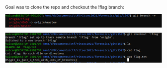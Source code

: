 Goal was to clone the repo and checkout the !flag branch:

![branches](https://github.com/lasq88/CTF/blob/main/ritsec2021/forensics/git/1597%20writeup/branches.PNG)

![flag](https://github.com/lasq88/CTF/blob/main/ritsec2021/forensics/git/1597%20writeup/flag2.PNG)

